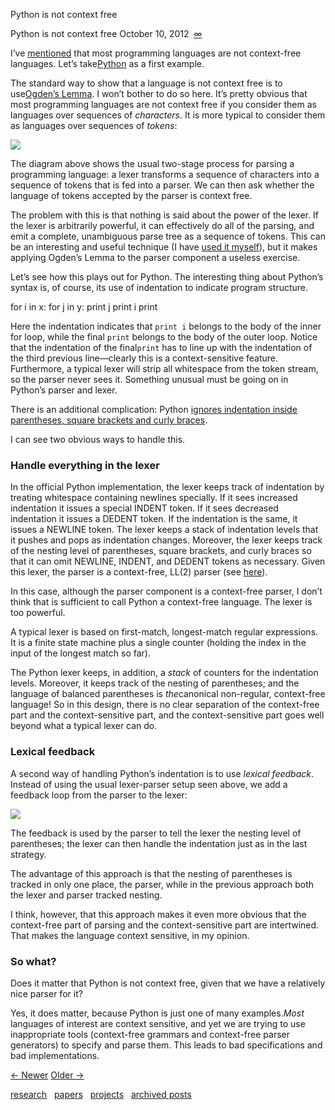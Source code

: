 Python is not context free

Python is not context free
October 10, 2012  [∞](http://trevorjim.com/python-is-not-context-free/)

I’ve [mentioned](http://trevorjim.com/parsing-not-solved/) that most programming languages are not context-free languages. Let’s take[Python](http://python.org/) as a first example.

The standard way to show that a language is not context free is to use[Ogden’s Lemma](http://en.wikipedia.org/wiki/Ogden%27s_lemma). I won’t bother to do so here. It’s pretty obvious that most programming languages are not context free if you consider them as languages over sequences of *characters*. It is more typical to consider them as languages over sequences of *tokens*:

![](../_resources/210fe8c71c870caa8989e1ec5bc72d3e.png)

The diagram above shows the usual two-stage process for parsing a programming language: a lexer transforms a sequence of characters into a sequence of tokens that is fed into a parser. We can then ask whether the language of tokens accepted by the parser is context free.

The problem with this is that nothing is said about the power of the lexer. If the lexer is arbitrarily powerful, it can effectively do all of the parsing, and emit a complete, unambiguous parse tree as a sequence of tokens. This can be an interesting and useful technique (I have [used it myself](http://trevorjim.com/papers/ldta-2011.pdf)), but it makes applying Ogden’s Lemma to the parser component a useless exercise.

Let’s see how this plays out for Python. The interesting thing about Python’s syntax is, of course, its use of indentation to indicate program structure.

for i in x:
for j in y:
print j
print i
print

Here the indentation indicates that `print i` belongs to the body of the inner for loop, while the final `print` belongs to the body of the outer loop. Notice that the indentation of the final`print` has to line up with the indentation of the third previous line—clearly this is a context-sensitive feature. Furthermore, a typical lexer will strip all whitespace from the token stream, so the parser never sees it. Something unusual must be going on in Python’s parser and lexer.

There is an additional complication: Python [ignores indentation inside parentheses, square brackets and curly braces](http://docs.python.org/reference/lexical_analysis.html#implicit-line-joining).

I can see two obvious ways to handle this.

### Handle everything in the lexer

In the official Python implementation, the lexer keeps track of indentation by treating whitespace containing newlines specially. If it sees increased indentation it issues a special INDENT token. If it sees decreased indentation it issues a DEDENT token. If the indentation is the same, it issues a NEWLINE token. The lexer keeps a stack of indentation levels that it pushes and pops as indentation changes. Moreover, the lexer keeps track of the nesting level of parentheses, square brackets, and curly braces so that it can omit NEWLINE, INDENT, and DEDENT tokens as necessary. Given this lexer, the parser is a context-free, LL(2) parser (see [here](http://www.antlr.org/grammar/1200715779785/Python.g)).

In this case, although the parser component is a context-free parser, I don’t think that is sufficient to call Python a context-free language. The lexer is too powerful.

A typical lexer is based on first-match, longest-match regular expressions. It is a finite state machine plus a single counter (holding the index in the input of the longest match so far).

The Python lexer keeps, in addition, a *stack* of counters for the indentation levels. Moreover, it keeps track of the nesting of parentheses; and the language of balanced parentheses is *the*canonical non-regular, context-free language! So in this design, there is no clear separation of the context-free part and the context-sensitive part, and the context-sensitive part goes well beyond what a typical lexer can do.

### Lexical feedback

A second way of handling Python’s indentation is to use *lexical feedback*. Instead of using the usual lexer-parser setup seen above, we add a feedback loop from the parser to the lexer:

![](../_resources/7225208ed80d6ac2db9ebb33ccdf62f8.png)

The feedback is used by the parser to tell the lexer the nesting level of parentheses; the lexer can then handle the indentation just as in the last strategy.

The advantage of this approach is that the nesting of parentheses is tracked in only one place, the parser, while in the previous approach both the lexer and parser tracked nesting.

I think, however, that this approach makes it even more obvious that the context-free part of parsing and the context-sensitive part are intertwined. That makes the language context sensitive, in my opinion.

### So what?

Does it matter that Python is not context free, given that we have a relatively nice parser for it?

Yes, it does matter, because Python is just one of many examples.*Most* languages of interest are context sensitive, and yet we are trying to use inappropriate tools (context-free grammars and context-free parser generators) to specify and parse them. This leads to bad specifications and bad implementations.

[← Newer](http://trevorjim.com/haskell-is-not-context-free/)
[Older →](http://trevorjim.com/parsing-not-solved/)

[research](http://trevorjim.com/research)   [papers](http://trevorjim.com/papers)   [projects](http://trevorjim.com/projects)   [archived posts](http://trevorjim.com/archive)
